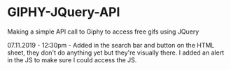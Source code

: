 # GIPHY-JQuery-API
Making a simple API call to Giphy to access free gifs using JQuery

07.11.2019 - 12:30pm - Added in the search bar and button on the HTML sheet, they don't do anything yet but they're visually there. I added an alert in the JS to make sure I could access the JS.
